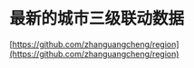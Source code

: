 最新的城市三级联动数据
====================

[https://github.com/zhanguangcheng/region](https://github.com/zhanguangcheng/region)
